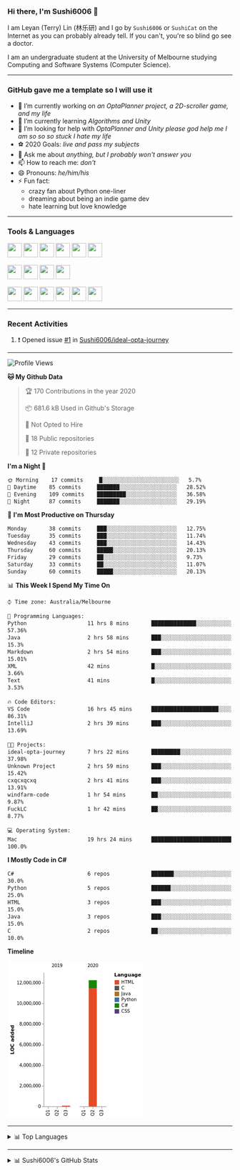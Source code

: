 ### Hi there, I'm Sushi6006 👋

<!--**Sushi6006/Sushi6006** is a ✨ _special_ ✨ repository because its `README.md` (this file) appears on your GitHub profile.-->

I am Leyan (Terry) Lin (林乐研) and I go by `Sushi6006` or `SushiCat` on the Internet as you can probably already tell. If you can't, you're so blind go see a doctor.

I am an undergraduate student at the University of Melbourne studying Computing and Software Systems (Computer Science). 

--- 

### GitHub gave me a template so I will use it
- 🔭 I’m currently working on *an OptaPlanner project, a 2D-scroller game, and my life*
- 🌱 I’m currently learning *Algorithms and Unity*
- 🤔 I’m looking for help with *OptaPlanner and Unity please god help me I am so so so stuck I hate my life*
- ⚽️ 2020 Goals: *live and pass my subjects*
- 💬 Ask me about *anything, but I probably won't answer you*
- 📫 How to reach me: *don't*
- 😄 Pronouns: *he/him/his*
- ⚡ Fun fact:
  - crazy fan about Python one-liner
  - dreaming about being an indie game dev
  - hate learning but love knowledge

---

### Tools & Languages
<p>
  <img height="32" width="32" src="https://cdn.jsdelivr.net/npm/simple-icons@v3/icons/apple.svg"/>
  <img height="32" width="32" src="https://cdn.jsdelivr.net/npm/simple-icons@v3/icons/visualstudiocode.svg"/>
  <img height="32" width="32" src="https://cdn.jsdelivr.net/npm/simple-icons@v3/icons/github.svg"/>
  <img height="32" width="32" src="https://cdn.jsdelivr.net/npm/simple-icons@v3/icons/git.svg"/>
  <img height="32" width="32" src="https://cdn.jsdelivr.net/npm/simple-icons@v3/icons/discord.svg"/>
  <img height="32" width="32" src="https://cdn.jsdelivr.net/npm/simple-icons@v3/icons/atom.svg"/>
</p>
<p>
  <img height="32" width="32" src="https://cdn.jsdelivr.net/npm/simple-icons@v3/icons/adobephotoshop.svg"/>
  <img height="32" width="32" src="https://cdn.jsdelivr.net/npm/simple-icons@v3/icons/adobexd.svg"/>
  <img height="32" width="32" src="https://cdn.jsdelivr.net/npm/simple-icons@v3/icons/vsco.svg"/>
  <img height="32" width="32" src="https://cdn.jsdelivr.net/npm/simple-icons@v3/icons/spotify.svg"/>
</p>
<p>
  <img height="32" width="32" src="https://cdn.jsdelivr.net/npm/simple-icons@v3/icons/python.svg"/>
  <img height="32" width="32" src="https://cdn.jsdelivr.net/npm/simple-icons@v3/icons/c.svg"/>
  <img height="32" width="32" src="https://cdn.jsdelivr.net/npm/simple-icons@v3/icons/csharp.svg"/>
  <img height="32" width="32" src="https://cdn.jsdelivr.net/npm/simple-icons@v3/icons/java.svg"/>
  <img height="32" width="32" src="https://cdn.jsdelivr.net/npm/simple-icons@v3/icons/markdown.svg"/>
  <img height="32" width="32" src="https://cdn.jsdelivr.net/npm/simple-icons@v3/icons/mysql.svg"/>
</p>

--- 

### Recent Activities
<!--START_SECTION:activity-->
1. ❗️ Opened issue [#1](https://github.com//Sushi6006/ideal-opta-journey/issues/1) in [Sushi6006/ideal-opta-journey](https://github.com//Sushi6006/ideal-opta-journey)
<!--END_SECTION:activity-->

---

<!--START_SECTION:waka-->
![Profile Views](http://img.shields.io/badge/Profile%20Views-75-blue)

**🐱 My Github Data** 

> 🏆 170 Contributions in the year 2020
 > 
> 📦 681.6 kB Used in Github's Storage 
 > 
> 🚫 Not Opted to Hire
 > 
> 📜 18 Public repositories
 > 
> 🔑 12 Private repositories 

**I'm a Night 🦉** 

```text
🌞 Morning    17 commits     █░░░░░░░░░░░░░░░░░░░░░░░░   5.7% 
🌆 Daytime    85 commits     ███████░░░░░░░░░░░░░░░░░░   28.52% 
🌃 Evening    109 commits    █████████░░░░░░░░░░░░░░░░   36.58% 
🌙 Night      87 commits     ███████░░░░░░░░░░░░░░░░░░   29.19%

```
📅 **I'm Most Productive on Thursday** 

```text
Monday       38 commits     ███░░░░░░░░░░░░░░░░░░░░░░   12.75% 
Tuesday      35 commits     ███░░░░░░░░░░░░░░░░░░░░░░   11.74% 
Wednesday    43 commits     ███░░░░░░░░░░░░░░░░░░░░░░   14.43% 
Thursday     60 commits     █████░░░░░░░░░░░░░░░░░░░░   20.13% 
Friday       29 commits     ██░░░░░░░░░░░░░░░░░░░░░░░   9.73% 
Saturday     33 commits     ██░░░░░░░░░░░░░░░░░░░░░░░   11.07% 
Sunday       60 commits     █████░░░░░░░░░░░░░░░░░░░░   20.13%

```


📊 **This Week I Spend My Time On** 

```text
⌚︎ Time zone: Australia/Melbourne

💬 Programming Languages: 
Python                   11 hrs 8 mins       ██████████████░░░░░░░░░░░   57.36% 
Java                     2 hrs 58 mins       ███░░░░░░░░░░░░░░░░░░░░░░   15.3% 
Markdown                 2 hrs 54 mins       ███░░░░░░░░░░░░░░░░░░░░░░   15.01% 
XML                      42 mins             █░░░░░░░░░░░░░░░░░░░░░░░░   3.66% 
Text                     41 mins             █░░░░░░░░░░░░░░░░░░░░░░░░   3.53%

🔥 Code Editors: 
VS Code                  16 hrs 45 mins      █████████████████████░░░░   86.31% 
IntelliJ                 2 hrs 39 mins       ███░░░░░░░░░░░░░░░░░░░░░░   13.69%

🐱‍💻 Projects: 
ideal-opta-journey       7 hrs 22 mins       █████████░░░░░░░░░░░░░░░░   37.98% 
Unknown Project          2 hrs 59 mins       ███░░░░░░░░░░░░░░░░░░░░░░   15.42% 
cxqcxqcxq                2 hrs 41 mins       ███░░░░░░░░░░░░░░░░░░░░░░   13.91% 
windfarm-code            1 hr 54 mins        ██░░░░░░░░░░░░░░░░░░░░░░░   9.87% 
FuckLC                   1 hr 42 mins        ██░░░░░░░░░░░░░░░░░░░░░░░   8.77%

💻 Operating System: 
Mac                      19 hrs 24 mins      █████████████████████████   100.0%

```

**I Mostly Code in C#** 

```text
C#                       6 repos             ███████░░░░░░░░░░░░░░░░░░   30.0% 
Python                   5 repos             ██████░░░░░░░░░░░░░░░░░░░   25.0% 
HTML                     3 repos             ███░░░░░░░░░░░░░░░░░░░░░░   15.0% 
Java                     3 repos             ███░░░░░░░░░░░░░░░░░░░░░░   15.0% 
C                        2 repos             ██░░░░░░░░░░░░░░░░░░░░░░░   10.0%

```


**Timeline**

![Chart not found](https://github.com/Sushi6006/Sushi6006/blob/master/charts/bar_graph.png) 


<!--END_SECTION:waka-->


<!--
---

### Spotify Now Playing
<img src="https://novatorem-eight-fawn.vercel.app/api/spotify" alt="Sushi6006 Spotify Playing" width="350"/>
-->

--- 

<details>
  <summary>📊 Top Languages</summary>
  <br>
  <img src="https://github-readme-stats.vercel.app/api/top-langs/?username=sushi6006&layout=compact" alt="Top Langs">
</details>

---

<details>
  <summary>📊 Sushi6006's GitHub Stats</summary>
  <br>
  <img alt="Sushi6006's Github Stats" src="https://github-readme-stats.sushi6006.vercel.app/api?username=Sushi6006&show_icons=true"/>
</details>
  



